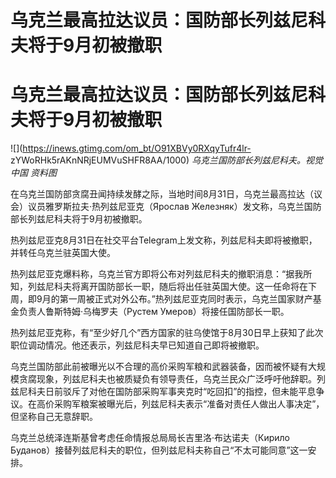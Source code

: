 # 乌克兰最高拉达议员：国防部长列兹尼科夫将于9月初被撤职

# 乌克兰最高拉达议员：国防部长列兹尼科夫将于9月初被撤职

![](https://inews.gtimg.com/om_bt/O91XBVy0RXqyTufr4lr-
zYWoRHk5rAKnNRjEUMVuSHFR8AA/1000) _乌克兰国防部长列兹尼科夫。视觉中国 资料图_

在乌克兰国防部贪腐丑闻持续发酵之际，当地时间8月31日，乌克兰最高拉达（议会）议员雅罗斯拉夫·热列兹尼亚克（Ярослав
Железняк）发文称，乌克兰国防部长列兹尼科夫将于9月初被撤职。

热列兹尼亚克8月31日在社交平台Telegram上发文称，列兹尼科夫即将被撤职，并转任乌克兰驻英国大使。

热列兹尼亚克爆料称，乌克兰官方即将公布对列兹尼科夫的撤职消息：“据我所知，列兹尼科夫将离开国防部长一职，随后将出任驻英国大使。这一任命将在下周，即9月的第一周被正式对外公布。”热列兹尼亚克同时表示，乌克兰国家财产基金负责人鲁斯特姆·乌梅罗夫（Рустем
Умеров）将接任国防部长一职。

热列兹尼亚克称，有“至少好几个”西方国家的驻乌使馆于8月30日早上获知了此次职位调动情况。他还表示，列兹尼科夫早已知道自己即将被撤职。

乌克兰国防部此前被曝光以不合理的高价采购军粮和武器装备，因而被怀疑有大规模贪腐现象，列兹尼科夫也被质疑负有领导责任，乌克兰民众广泛呼吁他辞职。列兹尼科夫日前驳斥了对他在国防部采购军事夹克时“吃回扣”的指控，但未能平息争议。在高价采购军粮案被曝光后，列兹尼科夫表示“准备对责任人做出人事决定”，但坚称自己无意辞职。

乌克兰总统泽连斯基曾考虑任命情报总局局长吉里洛·布达诺夫（Кирило Буданов）接替列兹尼科夫的职位，但列兹尼科夫称自己“不太可能同意”这一安排。

